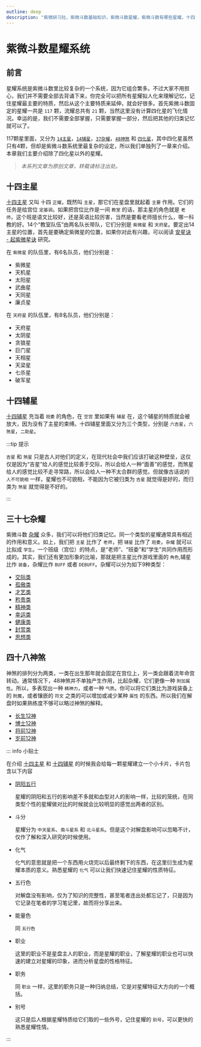 ```yaml
---
outline: deep
description: "紫微研习社，紫微斗数基础知识，紫微斗数星耀，紫微斗数有哪些星耀，十四主星，吉星，煞星，四化星"
---
```


# 紫微斗数星耀系统

## 前言

星耀系统是紫微斗数里比较复杂的一个系统，因为它组合繁多。不过大家不用担心，我们并不需要全部去背诵下来，你完全可以把所有星耀拟人化来理解记忆，记住星耀最主要的特质，然后从这个主要特质来延伸，就会好很多。首先紫微斗数固定的星耀一共是 `117` 颗，流耀总共有 `21` 颗，当然这里没有计算四化星的飞化情况。幸运的是，我们不需要全部掌握，只需要掌握一部分，然后把其他的归类记忆就可以了。

117颗星里面，又分为 [`14主星`](./major-star.md)，[`14辅星`](./minor-star.md)，[`37杂耀`](./adj-star.md)，[`48神煞`](./dec-star.md) 和 [`四化星`](./mutagen.md)，其中四化星虽然只有4颗，但却是紫微斗数系统里最复杂的设定，所以我们单独列了一章来介绍。本章我们主要介绍除了四化星以外的星耀。

>*本系列文章为原创文章，转载请标注出处。*

## 十四主星

[十四主星](./major-star.md) 又叫 十四 `正耀`，既然叫 `主星`，那它们在星盘里就起着 `主要` 作用。它们的任务是给宫位 `定基调`。如果把宫位比作是一间 `教室` 的话，那主星的角色就是 `老师`，这个班是语文比较好，还是英语比较厉害，当然是要看老师擅长什么，哪一科教的好。14个“教室队伍”由两名队长带队，它们分别是 `紫微星` 和 `天府星`。要定出14主星的位置，首先是要确定紫微星的位置，如果你对此有兴趣，可以阅读 [安星诀 - 起紫微星诀](./setup.md#8-起紫微星诀) 研究。

在 `紫微星` 的队伍里，有6名队员，他们分别是：

- 紫微星
- 天机星
- 太阳星
- 武曲星
- 天同星
- 廉贞星

在 `天府星` 的队伍里，有8名队员，他们分别是：

- 天府星
- 太阴星
- 贪狼星
- 巨门星
- 天相星
- 天梁星
- 七杀星
- 破军星

## 十四辅星

[十四辅星](./minor-star.md) 充当着 `班委` 的角色，在 `空宫` 里如果有 `辅星` 在，这个辅星的特质就会被放大，因为没有了主星的束缚。十四辅星里面又分为三个类型，分别是 `六吉星`，`六煞星`，`二助星`。

:::tip 提示

`吉星` 和 `煞星` 只是古人对他们的定义，在现代社会中我们应该打破这种壁垒，这仅仅是因为“吉星”给人的感觉比较善于交际，所以会给人一种“面善”的感觉，而煞星给人的感觉比较不走寻常路，所以会给人一种不太合群的感觉。但就像古话说的 `人不可貌相` 一样，星耀也不可貌相，不能因为它被归类为 `吉星` 就觉得是好的，而归类为 `煞星` 就觉得是不好的。

:::

## 三十七杂耀

紫微斗数 [杂耀](./adj-star.md) 众多，我们可以将他们归类记忆。同一个类型的星耀通常具有相近的作用和意义。如上，我们把 `主星` 比作了 `老师`，把 `辅星` 比作了 `班委`，`杂耀` 就可以比拟成 `学生`。一个班级（宫位）的特点，是“老师”、“班委”和“学生”共同作用而形成的。其实，我们还有更加形象的比喻，那就是把主星比作游戏里面的 `角色`,辅星比作 `装备`，杂耀比作 `BUFF` 或者 `DEBUFF`。杂耀可以分为如下9种类型：

- [交际类](./adj-star.md#交际类)
- [孤傲类](./adj-star.md#孤傲类)
- [才艺类](./adj-star.md#才艺类)
- [矜贵类](./adj-star.md#矜贵类)
- [精神类](./adj-star.md#精神类)
- [幸运类](./adj-star.md#幸运类)
- [健康类](./adj-star.md#健康类)
- [封赏类](./adj-star.md#封赏类)
- [思想类](./adj-star.md#思想类)

## 四十八神煞

神煞的排列分为两类，一类在出生那年就会固定在宫位上，另一类会跟着流年命宫转动。通常情况下，48神煞并不单独产生作用，比起杂耀，它们更像一种 `附加属性`。所以，多表现出一种 `精神力`，或者一种 `气质`。你可以将它们类比为游戏装备上的 `附魔`，或者镶嵌的 `符文` 之类的可以增加或减少某种 `属性` 的东西。所以我们在解盘时如果熟练度不够可以略过神煞的解释。

- [长生12神](./dec-star.md#长生12神)
- [博士12神](./dec-star.md#博士12神)
- [将前12神](./dec-star.md#将前12神)
- [岁前12神](./dec-star.md#岁前12神)

::: info 小贴士

在介绍 [十四主星](./major-star.md) 和 [十四辅星](./minor-star.md) 的时候我会给每一颗星耀建立一个小卡片，卡片包含以下内容

- [阴阳五行](./basis.md#阴阳五行)

  星耀的阴阳和五行的影响差不多就和血型对人的影响一样，比较的笼统，在同类型个性的星耀做对比的时候就会比较明显的感觉出两者的区别。

- 斗分

  星耀分为 `中天星系`、`南斗星系` 和 `北斗星系`。但是这个对解盘影响可以忽略不计，仅作了解和深入研究的时候使用。

- 化气

  化气的意思就是把一个东西用火烧完以后最终剩下的东西，在这里衍生成为星耀本质的意义。熟悉星耀的 `化气` 可以让我们快速记住星耀的性质特征。

- 五行色

  对解盘没有影响，仅为了知识的完整性，甚至笔者连出处都忘记了，只是因为它记录在笔者的学习笔记里，故而将分享出来。

- 能量色

  同 `五行色`

- 职业

  这里的职业不是星盘主人的职业，而是星耀的职业，了解星耀的职业也可以快速的建立对星耀的印象，进而分析星盘的性格特征。

- 职务

  同 `职业` 一样，这里的职务只是一种归纳总结，它是对星耀特征大方向的一个概括。

- 别号

  这只是后人根据星耀特质给它们取的一些外号，记住星耀的 `别号`，可以更快的熟悉星耀性情。

:::